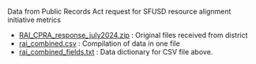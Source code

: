 Data from Public Records Act request for SFUSD resource alignment initiative metrics

- [RAI_CPRA_response_july2024.zip](RAI_CPRA_response_july2024.zip) : Original files received from district
- [rai_combined.csv](rai_combined.csv) : Compilation of data in one file
- [rai_combined_fields.txt](rai_combined_fields.txt) : Data dictionary for CSV file above.
